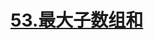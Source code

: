 # [53.最大子数组和](https://leetcode.cn/problems/maximum-subarray/)

<SourceCode src="../.leetcode/53.最大子数组和.ts" />
